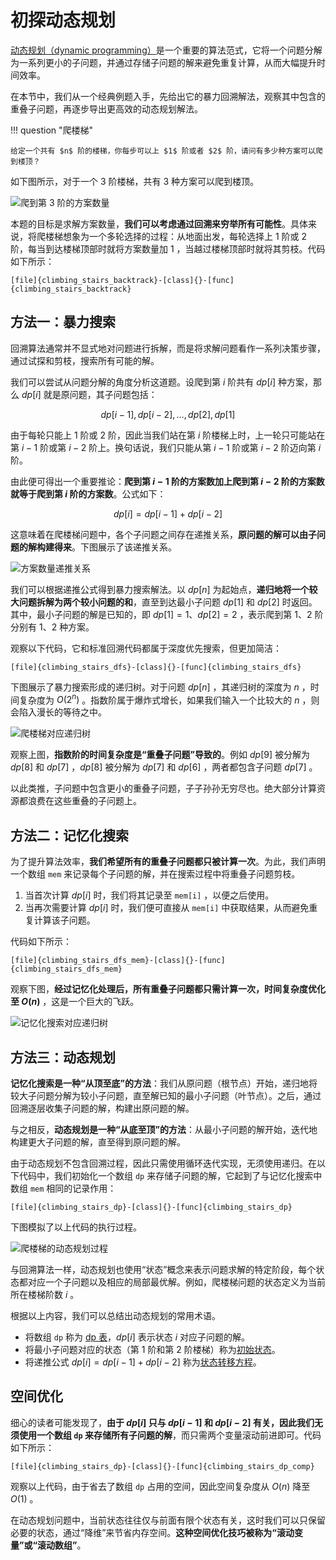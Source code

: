 # 初探动态规划

<u>动态规划（dynamic programming）</u>是一个重要的算法范式，它将一个问题分解为一系列更小的子问题，并通过存储子问题的解来避免重复计算，从而大幅提升时间效率。

在本节中，我们从一个经典例题入手，先给出它的暴力回溯解法，观察其中包含的重叠子问题，再逐步导出更高效的动态规划解法。

!!! question "爬楼梯"

    给定一个共有 $n$ 阶的楼梯，你每步可以上 $1$ 阶或者 $2$ 阶，请问有多少种方案可以爬到楼顶？

如下图所示，对于一个 $3$ 阶楼梯，共有 $3$ 种方案可以爬到楼顶。

![爬到第 3 阶的方案数量](https://gitee.com/taoweitao/hello-algo/raw/dev/docs/chapter_dynamic_programming/intro_to_dynamic_programming.assets/climbing_stairs_example.png)

本题的目标是求解方案数量，**我们可以考虑通过回溯来穷举所有可能性**。具体来说，将爬楼梯想象为一个多轮选择的过程：从地面出发，每轮选择上 $1$ 阶或 $2$ 阶，每当到达楼梯顶部时就将方案数量加 $1$ ，当越过楼梯顶部时就将其剪枝。代码如下所示：

```src
[file]{climbing_stairs_backtrack}-[class]{}-[func]{climbing_stairs_backtrack}
```

## 方法一：暴力搜索

回溯算法通常并不显式地对问题进行拆解，而是将求解问题看作一系列决策步骤，通过试探和剪枝，搜索所有可能的解。

我们可以尝试从问题分解的角度分析这道题。设爬到第 $i$ 阶共有 $dp[i]$ 种方案，那么 $dp[i]$ 就是原问题，其子问题包括：

$$
dp[i-1], dp[i-2], \dots, dp[2], dp[1]
$$

由于每轮只能上 $1$ 阶或 $2$ 阶，因此当我们站在第 $i$ 阶楼梯上时，上一轮只可能站在第 $i - 1$ 阶或第 $i - 2$ 阶上。换句话说，我们只能从第 $i -1$ 阶或第 $i - 2$ 阶迈向第 $i$ 阶。

由此便可得出一个重要推论：**爬到第 $i - 1$ 阶的方案数加上爬到第 $i - 2$ 阶的方案数就等于爬到第 $i$ 阶的方案数**。公式如下：

$$
dp[i] = dp[i-1] + dp[i-2]
$$

这意味着在爬楼梯问题中，各个子问题之间存在递推关系，**原问题的解可以由子问题的解构建得来**。下图展示了该递推关系。

![方案数量递推关系](https://gitee.com/taoweitao/hello-algo/raw/dev/docs/chapter_dynamic_programming/intro_to_dynamic_programming.assets/climbing_stairs_state_transfer.png)

我们可以根据递推公式得到暴力搜索解法。以 $dp[n]$ 为起始点，**递归地将一个较大问题拆解为两个较小问题的和**，直至到达最小子问题 $dp[1]$ 和 $dp[2]$ 时返回。其中，最小子问题的解是已知的，即 $dp[1] = 1$、$dp[2] = 2$ ，表示爬到第 $1$、$2$ 阶分别有 $1$、$2$ 种方案。

观察以下代码，它和标准回溯代码都属于深度优先搜索，但更加简洁：

```src
[file]{climbing_stairs_dfs}-[class]{}-[func]{climbing_stairs_dfs}
```

下图展示了暴力搜索形成的递归树。对于问题 $dp[n]$ ，其递归树的深度为 $n$ ，时间复杂度为 $O(2^n)$ 。指数阶属于爆炸式增长，如果我们输入一个比较大的 $n$ ，则会陷入漫长的等待之中。

![爬楼梯对应递归树](https://gitee.com/taoweitao/hello-algo/raw/dev/docs/chapter_dynamic_programming/intro_to_dynamic_programming.assets/climbing_stairs_dfs_tree.png)

观察上图，**指数阶的时间复杂度是“重叠子问题”导致的**。例如 $dp[9]$ 被分解为 $dp[8]$ 和 $dp[7]$ ，$dp[8]$ 被分解为 $dp[7]$ 和 $dp[6]$ ，两者都包含子问题 $dp[7]$ 。

以此类推，子问题中包含更小的重叠子问题，子子孙孙无穷尽也。绝大部分计算资源都浪费在这些重叠的子问题上。

## 方法二：记忆化搜索

为了提升算法效率，**我们希望所有的重叠子问题都只被计算一次**。为此，我们声明一个数组 `mem` 来记录每个子问题的解，并在搜索过程中将重叠子问题剪枝。

1. 当首次计算 $dp[i]$ 时，我们将其记录至 `mem[i]` ，以便之后使用。
2. 当再次需要计算 $dp[i]$ 时，我们便可直接从 `mem[i]` 中获取结果，从而避免重复计算该子问题。

代码如下所示：

```src
[file]{climbing_stairs_dfs_mem}-[class]{}-[func]{climbing_stairs_dfs_mem}
```

观察下图，**经过记忆化处理后，所有重叠子问题都只需计算一次，时间复杂度优化至 $O(n)$** ，这是一个巨大的飞跃。

![记忆化搜索对应递归树](https://gitee.com/taoweitao/hello-algo/raw/dev/docs/chapter_dynamic_programming/intro_to_dynamic_programming.assets/climbing_stairs_dfs_memo_tree.png)

## 方法三：动态规划

**记忆化搜索是一种“从顶至底”的方法**：我们从原问题（根节点）开始，递归地将较大子问题分解为较小子问题，直至解已知的最小子问题（叶节点）。之后，通过回溯逐层收集子问题的解，构建出原问题的解。

与之相反，**动态规划是一种“从底至顶”的方法**：从最小子问题的解开始，迭代地构建更大子问题的解，直至得到原问题的解。

由于动态规划不包含回溯过程，因此只需使用循环迭代实现，无须使用递归。在以下代码中，我们初始化一个数组 `dp` 来存储子问题的解，它起到了与记忆化搜索中数组 `mem` 相同的记录作用：

```src
[file]{climbing_stairs_dp}-[class]{}-[func]{climbing_stairs_dp}
```

下图模拟了以上代码的执行过程。

![爬楼梯的动态规划过程](https://gitee.com/taoweitao/hello-algo/raw/dev/docs/chapter_dynamic_programming/intro_to_dynamic_programming.assets/climbing_stairs_dp.png)

与回溯算法一样，动态规划也使用“状态”概念来表示问题求解的特定阶段，每个状态都对应一个子问题以及相应的局部最优解。例如，爬楼梯问题的状态定义为当前所在楼梯阶数 $i$ 。

根据以上内容，我们可以总结出动态规划的常用术语。

- 将数组 `dp` 称为 <u>dp 表</u>，$dp[i]$ 表示状态 $i$ 对应子问题的解。
- 将最小子问题对应的状态（第 $1$ 阶和第 $2$ 阶楼梯）称为<u>初始状态</u>。
- 将递推公式 $dp[i] = dp[i-1] + dp[i-2]$ 称为<u>状态转移方程</u>。

## 空间优化

细心的读者可能发现了，**由于 $dp[i]$ 只与 $dp[i-1]$ 和 $dp[i-2]$ 有关，因此我们无须使用一个数组 `dp` 来存储所有子问题的解**，而只需两个变量滚动前进即可。代码如下所示：

```src
[file]{climbing_stairs_dp}-[class]{}-[func]{climbing_stairs_dp_comp}
```

观察以上代码，由于省去了数组 `dp` 占用的空间，因此空间复杂度从 $O(n)$ 降至 $O(1)$ 。

在动态规划问题中，当前状态往往仅与前面有限个状态有关，这时我们可以只保留必要的状态，通过“降维”来节省内存空间。**这种空间优化技巧被称为“滚动变量”或“滚动数组”**。
